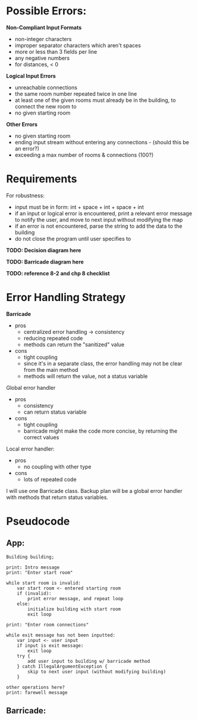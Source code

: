 # Possible Errors:
**Non-Compliant Input Formats**
- non-integer characters
- improper separator characters which aren't spaces
- more or less than 3 fields per line
- any negative numbers
- for distances, < 0

**Logical Input Errors**
- unreachable connections
- the same room number repeated twice in one line
- at least one of the given rooms must already be in the building, to connect the new room to 
- no given starting room

**Other Errors**
- no given starting room
- ending input stream without entering any connections - (should this be an error?)
- exceeding a max number of rooms & connections (100?)

# Requirements

For robustness:
- input must be in form: int + space + int + space + int
- if an input or logical error is encountered, print a relevant error message to notify the user, and move to next input without modifying the map
- if an error is not encountered, parse the string to add the data to the building
- do not close the program until user specifies to

**TODO: Decision diagram here**

**TODO: Barricade diagram here**

**TODO: reference 8-2 and chp 8 checklist**


# Error Handling Strategy

**Barricade** 
- pros
	- centralized error handling -> consistency
	- reducing repeated code
	- methods can return the "sanitized" value
- cons
	- tight coupling
	- since it's in a separate class, the error handling may not be clear from the main method
	- methods will return the value, not a status variable

Global error handler
- pros
	- consistency
	- can return status variable
- cons
	- tight coupling
	- barricade might make the code more concise, by returning the correct values

Local error handler:
- pros
	- no coupling with other type
- cons
	- lots of repeated code

I will use one Barricade class. Backup plan will be a global error handler with methods that return status variables.

# Pseudocode

## App:
```
Building building;

print: Intro message
print: "Enter start room"

while start room is invalid:
	var start room <- entered starting room
	if (invalid): 
		print error message, and repeat loop
	else: 
		initialize building with start room
		exit loop

print: "Enter room connections"

while exit message has not been inputted:
	var input <- user input
	if input is exit message: 
		exit loop
	try {
		add user input to building w/ barricade method
	} catch IllegalArgumentException {
		skip to next user input (without modifying building)
	}
	
other operations here?
print: farewell message

```

## Barricade:


<!--stackedit_data:
eyJoaXN0b3J5IjpbMzc4Mjk3MzAxLDEzNDU0MTI1MzJdfQ==
-->